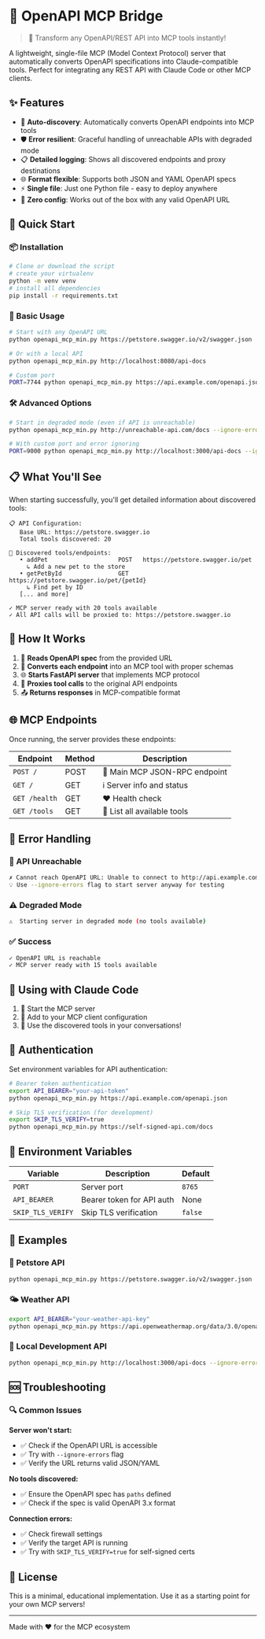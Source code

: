 # 🌟 OpenAPI MCP Bridge

> 🚀 Transform any OpenAPI/REST API into MCP tools instantly!

A lightweight, single-file MCP (Model Context Protocol) server that automatically converts OpenAPI specifications into Claude-compatible tools. Perfect for integrating any REST API with Claude Code or other MCP clients.

## ✨ Features

- 🔄 **Auto-discovery**: Automatically converts OpenAPI endpoints into MCP tools
- 🛡️ **Error resilient**: Graceful handling of unreachable APIs with degraded mode
- 📋 **Detailed logging**: Shows all discovered endpoints and proxy destinations
- 🌐 **Format flexible**: Supports both JSON and YAML OpenAPI specs
- ⚡ **Single file**: Just one Python file - easy to deploy anywhere
- 🔧 **Zero config**: Works out of the box with any valid OpenAPI URL

## 🚀 Quick Start

### 📦 Installation

```bash
# Clone or download the script
# create your virtualenv
python -m venv venv
# install all dependencies
pip install -r requirements.txt
```

### 🎯 Basic Usage

```bash
# Start with any OpenAPI URL
python openapi_mcp_min.py https://petstore.swagger.io/v2/swagger.json

# Or with a local API
python openapi_mcp_min.py http://localhost:8080/api-docs

# Custom port
PORT=7744 python openapi_mcp_min.py https://api.example.com/openapi.json
```

### 🛠️ Advanced Options

```bash
# Start in degraded mode (even if API is unreachable)
python openapi_mcp_min.py http://unreachable-api.com/docs --ignore-errors

# With custom port and error ignoring
PORT=9000 python openapi_mcp_min.py http://localhost:3000/api-docs --ignore-errors
```

## 📋 What You'll See

When starting successfully, you'll get detailed information about discovered tools:

```
📋 API Configuration:
   Base URL: https://petstore.swagger.io
   Total tools discovered: 20

🔧 Discovered tools/endpoints:
   • addPet                    POST   https://petstore.swagger.io/pet
     ↳ Add a new pet to the store
   • getPetById                GET    https://petstore.swagger.io/pet/{petId}
     ↳ Find pet by ID
   [... and more]

✓ MCP server ready with 20 tools available
✓ All API calls will be proxied to: https://petstore.swagger.io
```

## 🔧 How It Works

1. 📖 **Reads OpenAPI spec** from the provided URL
2. 🔄 **Converts each endpoint** into an MCP tool with proper schemas
3. 🌐 **Starts FastAPI server** that implements MCP protocol
4. 🎯 **Proxies tool calls** to the original API endpoints
5. 📤 **Returns responses** in MCP-compatible format

## 🌐 MCP Endpoints

Once running, the server provides these endpoints:

| Endpoint | Method | Description |
|----------|--------|-------------|
| `POST /` | POST | 🎯 Main MCP JSON-RPC endpoint |
| `GET /` | GET | ℹ️ Server info and status |
| `GET /health` | GET | ❤️ Health check |
| `GET /tools` | GET | 🔧 List all available tools |

## 🐛 Error Handling

### 🚫 API Unreachable
```bash
✗ Cannot reach OpenAPI URL: Unable to connect to http://api.example.com
💡 Use --ignore-errors flag to start server anyway for testing
```

### ⚠️ Degraded Mode
```bash
⚠️  Starting server in degraded mode (no tools available)
```

### ✅ Success
```bash
✓ OpenAPI URL is reachable
✓ MCP server ready with 15 tools available
```

## 🤖 Using with Claude Code

1. 🚀 Start the MCP server
2. 📝 Add to your MCP client configuration
3. 🎯 Use the discovered tools in your conversations!

## 🔐 Authentication

Set environment variables for API authentication:

```bash
# Bearer token authentication
export API_BEARER="your-api-token"
python openapi_mcp_min.py https://api.example.com/openapi.json

# Skip TLS verification (for development)
export SKIP_TLS_VERIFY=true
python openapi_mcp_min.py https://self-signed-api.com/docs
```

## 📝 Environment Variables

| Variable | Description | Default |
|----------|-------------|---------|
| `PORT` | Server port | `8765` |
| `API_BEARER` | Bearer token for API auth | None |
| `SKIP_TLS_VERIFY` | Skip TLS verification | `false` |

## 🎨 Examples

### 🐾 Petstore API
```bash
python openapi_mcp_min.py https://petstore.swagger.io/v2/swagger.json
```

### 🌤️ Weather API
```bash
export API_BEARER="your-weather-api-key"
python openapi_mcp_min.py https://api.openweathermap.org/data/3.0/openapi.json
```

### 🔧 Local Development API
```bash
python openapi_mcp_min.py http://localhost:3000/api-docs --ignore-errors
```

## 🆘 Troubleshooting

### 🔍 Common Issues

**Server won't start:**
- ✅ Check if the OpenAPI URL is accessible
- ✅ Try with `--ignore-errors` flag
- ✅ Verify the URL returns valid JSON/YAML

**No tools discovered:**
- ✅ Ensure the OpenAPI spec has `paths` defined
- ✅ Check if the spec is valid OpenAPI 3.x format

**Connection errors:**
- ✅ Check firewall settings
- ✅ Verify the target API is running
- ✅ Try with `SKIP_TLS_VERIFY=true` for self-signed certs

## 📜 License

This is a minimal, educational implementation. Use it as a starting point for your own MCP servers!

---

Made with ❤️ for the MCP ecosystem